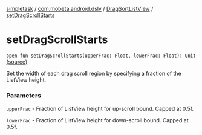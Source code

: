 [simpletask](../../index.md) / [com.mobeta.android.dslv](../index.md) / [DragSortListView](index.md) / [setDragScrollStarts](.)

# setDragScrollStarts

`open fun setDragScrollStarts(upperFrac: Float, lowerFrac: Float): Unit` [(source)](https://github.com/mpcjanssen/simpletask-android/blob/master/src/main/java/com/mobeta/android/dslv/DragSortListView.java#L1774)

Set the width of each drag scroll region by specifying a fraction of the ListView height.

### Parameters

`upperFrac` - Fraction of ListView height for up-scroll bound. Capped at 0.5f.

`lowerFrac` - Fraction of ListView height for down-scroll bound. Capped at 0.5f.